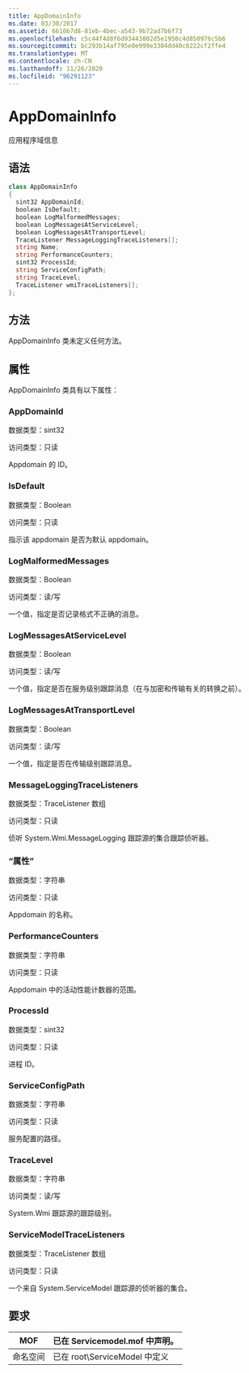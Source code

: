 ```yaml
---
title: AppDomainInfo
ms.date: 03/30/2017
ms.assetid: 6610b7d8-81eb-4bec-a543-9b72ad7b6f73
ms.openlocfilehash: c5c44f4d8f6d93443802d5e1950c4d850976c5b6
ms.sourcegitcommit: bc293b14af795e0e999e3304dd40c0222cf2ffe4
ms.translationtype: MT
ms.contentlocale: zh-CN
ms.lasthandoff: 11/26/2020
ms.locfileid: "96291123"
---
```

# <a name="appdomaininfo"></a>AppDomainInfo

应用程序域信息  
  
## <a name="syntax"></a>语法  
  
```csharp
class AppDomainInfo  
{  
  sint32 AppDomainId;  
  boolean IsDefault;  
  boolean LogMalformedMessages;  
  boolean LogMessagesAtServiceLevel;  
  boolean LogMessagesAtTransportLevel;  
  TraceListener MessageLoggingTraceListeners[];  
  string Name;  
  string PerformanceCounters;  
  sint32 ProcessId;  
  string ServiceConfigPath;  
  string TraceLevel;  
  TraceListener wmiTraceListeners[];  
};  
```  
  
## <a name="methods"></a>方法  

 AppDomainInfo 类未定义任何方法。  
  
## <a name="properties"></a>属性  

 AppDomainInfo 类具有以下属性：  
  
### <a name="appdomainid"></a>AppDomainId  

 数据类型：sint32  
  
 访问类型：只读  
  
 Appdomain 的 ID。  
  
### <a name="isdefault"></a>IsDefault  

 数据类型：Boolean  
  
 访问类型：只读  
  
 指示该 appdomain 是否为默认 appdomain。  
  
### <a name="logmalformedmessages"></a>LogMalformedMessages  

 数据类型：Boolean  
  
 访问类型：读/写  
  
 一个值，指定是否记录格式不正确的消息。  
  
### <a name="logmessagesatservicelevel"></a>LogMessagesAtServiceLevel  

 数据类型：Boolean  
  
 访问类型：读/写  
  
 一个值，指定是否在服务级别跟踪消息（在与加密和传输有关的转换之前）。  
  
### <a name="logmessagesattransportlevel"></a>LogMessagesAtTransportLevel  

 数据类型：Boolean  
  
 访问类型：读/写  
  
 一个值，指定是否在传输级别跟踪消息。  
  
### <a name="messageloggingtracelisteners"></a>MessageLoggingTraceListeners  

 数据类型：TraceListener 数组  
  
 访问类型：只读  
  
 侦听 System.Wmi.MessageLogging 跟踪源的集合跟踪侦听器。  
  
### <a name="name"></a>“属性”  

 数据类型：字符串  
  
 访问类型：只读  
  
 Appdomain 的名称。  
  
### <a name="performancecounters"></a>PerformanceCounters  

 数据类型：字符串  
  
 访问类型：只读  
  
 Appdomain 中的活动性能计数器的范围。  
  
### <a name="processid"></a>ProcessId  

 数据类型：sint32  
  
 访问类型：只读  
  
 进程 ID。  
  
### <a name="serviceconfigpath"></a>ServiceConfigPath  

 数据类型：字符串  
  
 访问类型：只读  
  
 服务配置的路径。  
  
### <a name="tracelevel"></a>TraceLevel  

 数据类型：字符串  
  
 访问类型：读/写  
  
 System.Wmi 跟踪源的跟踪级别。  
  
### <a name="servicemodeltracelisteners"></a>ServiceModelTraceListeners  

 数据类型：TraceListener 数组  
  
 访问类型：只读  
  
 一个来自 System.ServiceModel 跟踪源的侦听器的集合。  
  
## <a name="requirements"></a>要求  
  
|MOF|已在 Servicemodel.mof 中声明。|  
|---------|-----------------------------------|  
|命名空间|已在 root\ServiceModel 中定义|
